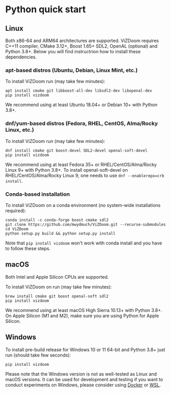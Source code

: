 # Python quick start

## Linux
Both x86-64 and ARM64 architectures are supported.
ViZDoom requires C++11 compiler, CMake 3.12+, Boost 1.65+ SDL2, OpenAL (optional) and Python 3.8+. Below you will find instructrion how to install these dependencies.

### apt-based distros (Ubuntu, Debian, Linux Mint, etc.)

To install ViZDoom run (may take few minutes):
```
apt install cmake git libboost-all-dev libsdl2-dev libopenal-dev
pip install vizdoom
```
We recommend using at least Ubuntu 18.04+ or Debian 10+ with Python 3.8+.

### dnf/yum-based distros (Fedora, RHEL, CentOS, Alma/Rocky Linux, etc.)

To install ViZDoom run (may take few minutes):
```
dnf install cmake git boost-devel SDL2-devel openal-soft-devel
pip install vizdoom
```
We recommend using at least Fedora 35+ or RHEL/CentOS/Alma/Rocky Linux 9+ with Python 3.8+. To install openal-soft-devel on RHEL/CentOS/Alma/Rocky Linux 9, one needs to use `dnf --enablerepo=crb install`.

### Conda-based installation
To install ViZDoom on a conda environment (no system-wide installations required):
```
conda install -c conda-forge boost cmake sdl2
git clone https://github.com/mwydmuch/ViZDoom.git --recurse-submodules
cd ViZDoom
python setup.py build && python setup.py install
```
Note that `pip install vizdoom` won't work with conda install and you have to follow these steps.


## macOS
Both Intel and Apple Silicon CPUs are supported.

To install ViZDoom on run (may take few minutes):
```
brew install cmake git boost openal-soft sdl2
pip install vizdoom
```
We recommend using at least macOS High Sierra 10.13+ with Python 3.8+.
On Apple Silicon (M1 and M2), make sure you are using Python for Apple Silicon.


## Windows
To install pre-build release for Windows 10 or 11 64-bit and Python 3.8+ just run (should take few seconds):
```
pip install vizdoom
```

Please note that the Windows version is not as well-tested as Linux and macOS versions. It can be used for development and testing if you want to conduct experiments on Windows, please consider using [Docker](https://docs.docker.com/docker-for-windows/install/) or [WSL](https://docs.microsoft.com/en-us/windows/wsl/install-win10).
